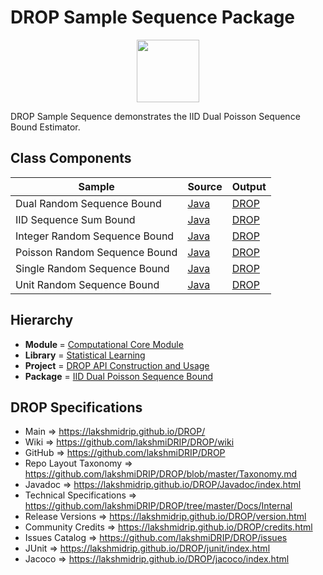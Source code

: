 # DROP Sample Sequence Package

<p align="center"><img src="https://github.com/lakshmiDRIP/DROP/blob/master/DRIP_Logo.gif?raw=true" width="100"></p>

DROP Sample Sequence demonstrates the IID Dual Poisson Sequence Bound Estimator.


## Class Components

 |     Sample     | Source | Output |
 |----------------|--------|--------|
 | Dual Random Sequence Bound | [Java](https://github.com/lakshmiDRIP/DROP/tree/master/src/main/java/org/drip/sample/sequence/DualRandomSequenceBound.java) | [DROP](https://github.com/lakshmiDRIP/DROP/blob/master/drop/org/drip/sample/sequence/DualRandomSequenceBound.drop) |
 | IID Sequence Sum Bound | [Java](https://github.com/lakshmiDRIP/DROP/tree/master/src/main/java/org/drip/sample/sequence/IIDSequenceSumBound.java) | [DROP](https://github.com/lakshmiDRIP/DROP/blob/master/drop/org/drip/sample/sequence/IIDSequenceSumBound.drop) |
 | Integer Random Sequence Bound | [Java](https://github.com/lakshmiDRIP/DROP/tree/master/src/main/java/org/drip/sample/sequence/IntegerRandomSequenceBound.java) | [DROP](https://github.com/lakshmiDRIP/DROP/blob/master/drop/org/drip/sample/sequence/IntegerRandomSequenceBound.drop) |
 | Poisson Random Sequence Bound | [Java](https://github.com/lakshmiDRIP/DROP/tree/master/src/main/java/org/drip/sample/sequence/PoissonRandomSequenceBound.java) | [DROP](https://github.com/lakshmiDRIP/DROP/blob/master/drop/org/drip/sample/sequence/PoissonRandomSequenceBound.drop) |
 | Single Random Sequence Bound | [Java](https://github.com/lakshmiDRIP/DROP/tree/master/src/main/java/org/drip/sample/sequence/SingleRandomSequenceBound.java) | [DROP](https://github.com/lakshmiDRIP/DROP/blob/master/drop/org/drip/sample/sequence/SingleRandomSequenceBound.drop) |
 | Unit Random Sequence Bound | [Java](https://github.com/lakshmiDRIP/DROP/tree/master/src/main/java/org/drip/sample/sequence/UnitRandomSequenceBound.java) | [DROP](https://github.com/lakshmiDRIP/DROP/blob/master/drop/org/drip/sample/sequence/UnitRandomSequenceBound.drop) |


## Hierarchy

 <ul>
	<li><b>Module </b> = <a href = "https://github.com/lakshmiDRIP/DROP/tree/master/ComputationalCore.md">Computational Core Module</a></li>
	<li><b>Library</b> = <a href = "https://github.com/lakshmiDRIP/DROP/tree/master/StatisticalLearningLibrary.md">Statistical Learning</a></li>
	<li><b>Project</b> = <a href = "https://github.com/lakshmiDRIP/DROP/tree/master/src/main/java/org/drip/sample/README.md">DROP API Construction and Usage</a></li>
	<li><b>Package</b> = <a href = "https://github.com/lakshmiDRIP/DROP/tree/master/src/main/java/org/drip/sample/sequence/README.md">IID Dual Poisson Sequence Bound</a></li>
 </ul>


## DROP Specifications

 * Main                     => https://lakshmidrip.github.io/DROP/
 * Wiki                     => https://github.com/lakshmiDRIP/DROP/wiki
 * GitHub                   => https://github.com/lakshmiDRIP/DROP
 * Repo Layout Taxonomy     => https://github.com/lakshmiDRIP/DROP/blob/master/Taxonomy.md
 * Javadoc                  => https://lakshmidrip.github.io/DROP/Javadoc/index.html
 * Technical Specifications => https://github.com/lakshmiDRIP/DROP/tree/master/Docs/Internal
 * Release Versions         => https://lakshmidrip.github.io/DROP/version.html
 * Community Credits        => https://lakshmidrip.github.io/DROP/credits.html
 * Issues Catalog           => https://github.com/lakshmiDRIP/DROP/issues
 * JUnit                    => https://lakshmidrip.github.io/DROP/junit/index.html
 * Jacoco                   => https://lakshmidrip.github.io/DROP/jacoco/index.html
